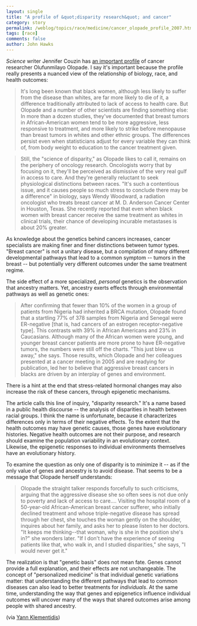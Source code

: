 ```yaml
---
layout: single 
title: "A profile of &quot;disparity research&quot; and cancer" 
category: story
permalink: /weblog/topics/race/medicine/cancer_olopade_profile_2007.html
tags: [race] 
comments: false 
author: John Hawks 
---
```



<p>
<i>Science</i> writer Jennifer Couzin has <a href="http://dx.doi.org/10.1126/science.315.5812.592">an important profile</a> of cancer researcher Olufunmilayo Olopade. I say it's important because the profile really presents a nuanced view of the relationship of biology, race, and health outcomes: 
</p>

<blockquote>It's long been known that black women, although less likely to suffer from the disease than whites, are far more likely to die of it, a difference traditionally attributed to lack of access to health care. But Olopade and a number of other scientists are finding something else: In more than a dozen studies, they've documented that breast tumors in African-American women tend to be more aggressive, less responsive to treatment, and more likely to strike before menopause than breast tumors in whites and other ethnic groups. The differences persist even when statisticians adjust for every variable they can think of, from body weight to education to the cancer treatment given.</blockquote>

<blockquote>Still, the "science of disparity," as Olopade likes to call it, remains on the periphery of oncology research. Oncologists worry that by focusing on it, they'll be perceived as dismissive of the very real gulf in access to care. And they're generally reluctant to seek physiological distinctions between races. "It's such a contentious issue, and it causes people so much stress to conclude there may be a difference" in biology, says Wendy Woodward, a radiation oncologist who treats breast cancer at M. D. Anderson Cancer Center in Houston, Texas. She recently reported that even when black women with breast cancer receive the same treatment as whites in clinical trials, their chance of developing incurable metastases is about 20% greater.</blockquote>

<p>
As knowledge about the genetics behind cancers increases, cancer specialists are making finer and finer distinctions between tumor types. "Breast cancer" is not a unitary disease, but a compilation of many different developmental pathways that lead to a common symptom -- tumors in the breast -- but potentially very different outcomes under the same treatment regime. 
</p>

<p>
The side effect of a more specialized, <i>personal</i> genetics is the observation that ancestry matters. Yet, ancestry exerts effects through environmental pathways as well as genetic ones: 
</p>

<blockquote>After confirming that fewer than 10% of the women in a group of patients from Nigeria had inherited a BRCA mutation, Olopade found that a startling 77% of 378 samples from Nigeria and Senegal were ER-negative [that is, had cancers of an estrogen receptor-negative type]. This contrasts with 39% in African Americans and 23% in Caucasians. Although many of the African women were young, and younger breast cancer patients are more prone to have ER-negative tumors, the numbers were still off the charts. "This just blew us away," she says. Those results, which Olopade and her colleagues presented at a cancer meeting in 2005 and are readying for publication, led her to believe that aggressive breast cancers in blacks are driven by an interplay of genes and environment.</blockquote>

<p>
There is a hint at the end that stress-related hormonal changes may also increase the risk of these cancers, through epigenetic mechanisms. 
</p>

<p>
The article calls this line of inquiry, "disparity research." It's a name based in a public health discourse -- the analysis of disparities in health between racial groups. I think the name is unfortunate, because it characterizes differences only in terms of their negative effects. To the extent that the health outcomes may have genetic causes, those genes have evolutionary histories. Negative health outcomes are not their purpose, and research should examine the population variability in an evolutionary context. Likewise, the epigenetic responses to individual environments themselves have an evolutionary history. 
</p>

<p>
To examine the question as only one of disparity is to minimize it -- as if the only value of genes and ancestry is to avoid disease. That seems to be a message that Olopade herself understands: 
</p>

<blockquote>Olopade the straight talker responds forcefully to such criticisms, arguing that the aggressive disease she so often sees is not due only to poverty and lack of access to care.... Visiting the hospital room of a 50-year-old African-American breast cancer sufferer, who initially declined treatment and whose triple-negative disease has spread through her chest, she touches the woman gently on the shoulder, inquires about her family, and asks her to please listen to her doctors. "It keeps me thinking--that woman, why is she in the position she's in?" she wonders later. "If I don't have the experience of seeing patients like that, who walk in, and I studied disparities," she says, "I would never get it."</blockquote>

<p>
The realization is that "genetic basis" does not mean fate. Genes cannot provide a full explanation, and their effects are not unchangeable. The concept of "personalized medicine" is that individual genetic variations matter: that understanding the different pathways that lead to common diseases can also lead to better treatments for <i>individuals</i>. At the same time, understanding the way that genes and epigenetics influence individual outcomes will uncover many of the ways that shared outcomes arise among people with shared ancestry. 
</p>

<p>
(via <a href="http://yannklimentidis.blogspot.com/2007/02/breast-tumors-more-common-in-whites.html">Yann Klementidis</a>)
</p>

